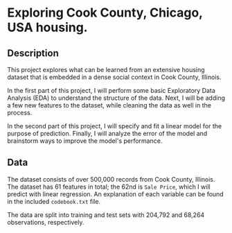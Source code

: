 # Exploring Cook County, Chicago, USA housing.

## Description
This project explores what can be learned from an extensive housing dataset that is embedded in a dense social context in Cook County, Illinois.

In the first part of this project, I will perform some basic Exploratory Data Analysis (EDA) to understand the structure of the data. Next, I will be adding a few new features to the dataset, while cleaning the data as well in the process.

In the second part of this project, I will specify and fit a linear model for the purpose of prediction. Finally, I will analyze the error of the model and brainstorm ways to improve the model's performance.

## Data
The dataset consists of over 500,000 records from Cook County, Illinois. The dataset has 61 features in total; the 62nd is `Sale Price`, which I will predict with linear regression. An explanation of each variable can be found in the included `codebook.txt` file.

The data are split into training and test sets with 204,792 and 68,264 observations, respectively.
